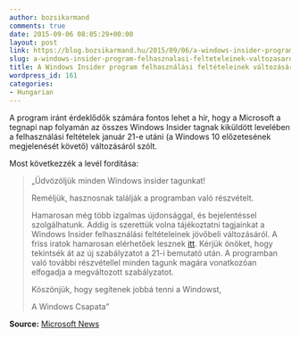 ```yaml
---
author: bozsikarmand
comments: true
date: 2015-09-06 08:05:29+00:00
layout: post
link: https://blog.bozsikarmand.hu/2015/09/06/a-windows-insider-program-felhasznalasi-felteteleinek-valtozasarol/
slug: a-windows-insider-program-felhasznalasi-felteteleinek-valtozasarol
title: A Windows Insider program felhasználási feltételeinek változásáról
wordpress_id: 161
categories:
- Hungarian
---
```


A program iránt érdeklődők számára fontos lehet a hír, hogy a Microsoft a tegnapi nap folyamán az összes Windows Insider tagnak kiküldött levelében a felhasználási feltételek január 21-e utáni (a Windows 10 előzetesének megjelenését követő) változásáról szólt.

Most következzék a levél fordítása:





<blockquote>„Üdvözöljük minden Windows insider tagunkat!

Reméljük, hasznosnak találják a programban való részvételt.

Hamarosan még több izgalmas újdonsággal, és bejelentéssel szolgálhatunk. Addig is szerettük volna tájékoztatni tagjainkat a Windows Insider felhasználási feltételeinek jövőbeli változásáról. A friss iratok hamarosan elérhetőek lesznek [itt](http://click.email.microsoftemail.com/?qs=e06a897ad2d8967564a4125968107942d476fe375c5cf4c7e560613f140a3b6cda47cb885bf7ae9b). 
Kérjük önöket, hogy tekintsék át az új szabályzatot a 21-i bemutató után. A programban való további részvétellel minden tagunk magára vonatkozóan elfogadja a megváltozott szabályzatot.

Köszönjük, hogy segítenek jobbá tenni a Windowst,

A Windows Csapata”</blockquote>


__Source:__ [Microsoft News](http://microsoft-news.com/windows-insider-program-terms-of-use-are-changing/)

